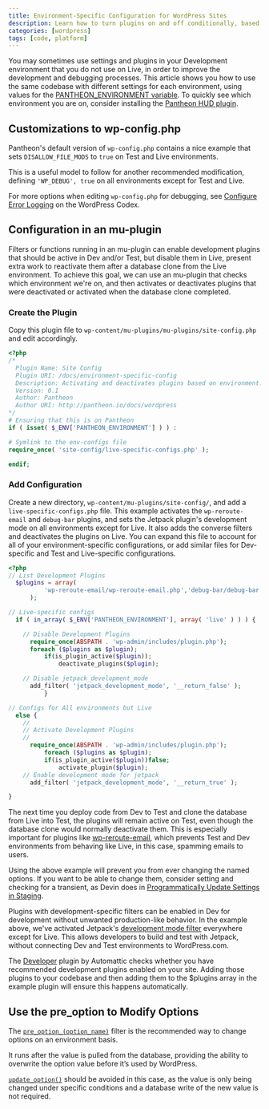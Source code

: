 ```yaml
---
title: Environment-Specific Configuration for WordPress Sites
description: Learn how to turn plugins on and off conditionally, based on the environment they are running on.
categories: [wordpress]
tags: [code, platform]
---
```

You may sometimes use settings and plugins in your Development environment that you do not use on Live, in order to improve the development and debugging processes. This article shows you how to use the same codebase with different settings for each environment, using values for the [PANTHEON_ENVIRONMENT variable](/docs/read-environment-config/).
To quickly see which environment you are on, consider installing the [Pantheon HUD plugin](https://wordpress.org/plugins/pantheon-hud/).

## Customizations to wp-config.php

Pantheon's default version of `wp-config.php` contains a nice example that sets `DISALLOW_FILE_MODS` to `true` on Test and Live environments.
<script src="//gist-it.appspot.com/https://github.com/pantheon-systems/wordpress/blob/master/wp-config.php?footer=minimal&slice=79:83"></script>

This is a useful model to follow for another recommended modification, defining `'WP_DEBUG', true` on all environments except for Test and Live.
<script src="//gist-it.appspot.com/https://github.com/pantheon-systems/pantheon-settings-examples/blob/master/wordpress/wp_debug_dev.wp-config.php?footer=minimal"></script>

For more options when editing `wp-config.php` for debugging, see [Configure Error Logging](https://codex.wordpress.org/Editing_wp-config.php#Configure_Error_Logging) on the WordPress Codex.

## Configuration in an mu-plugin
Filters or functions running in an mu-plugin can enable development plugins that should be active in Dev and/or Test, but disable them in Live, present extra work to reactivate them after a database clone from the Live environment. To achieve this goal, we can use an mu-plugin that checks which environment we're on, and then activates or deactivates plugins that were deactivated or activated when the database clone completed.

### Create the Plugin

Copy this plugin file to `wp-content/mu-plugins/mu-plugins/site-config.php` and edit accordingly.

```php
<?php
/*
  Plugin Name: Site Config
  Plugin URI: /docs/environment-specific-config
  Description: Activating and deactivates plugins based on environment.
  Version: 0.1
  Author: Pantheon
  Author URI: http://pantheon.io/docs/wordpress
*/
# Ensuring that this is on Pantheon
if ( isset( $_ENV['PANTHEON_ENVIRONMENT'] ) ) :

# Symlink to the env-configs file
require_once( 'site-config/live-specific-configs.php' );

endif;

```

### Add Configuration
Create a new directory, `wp-content/mu-plugins/site-config/`, and add a `live-specific-configs.php` file. This example activates the `wp-reroute-email` and `debug-bar` plugins, and sets the Jetpack plugin's development mode on all environments except for Live. It also adds the converse filters and deactivates the plugins on Live. You can expand this file to account for all of your environment-specific configurations, or add similar files for Dev-specific and Test and Live-specific configurations.

```php
<?php
// List Development Plugins
  $plugins = array(
          'wp-reroute-email/wp-reroute-email.php','debug-bar/debug-bar.php','developer/developer.php'
      );

// Live-specific configs
  if ( in_array( $_ENV['PANTHEON_ENVIRONMENT'], array( 'live' ) ) ) {

    // Disable Development Plugins
      require_once(ABSPATH . 'wp-admin/includes/plugin.php');
      foreach ($plugins as $plugin);
          if(is_plugin_active($plugin));
              deactivate_plugins($plugin);

    // Disable jetpack_development_mode
      add_filter( 'jetpack_development_mode', '__return_false' );
          }

// Configs for All environments but Live
  else {
    //
    // Activate Development Plugins
    //
      require_once(ABSPATH . 'wp-admin/includes/plugin.php');
          foreach ($plugins as $plugin);
          if(is_plugin_active($plugin))false;
              activate_plugin($plugin);
    // Enable development mode for jetpack
      add_filter( 'jetpack_development_mode', '__return_true' );

}

```

The next time you deploy code from Dev to Test and clone the database from Live into Test, the plugins will remain active on Test, even though the database clone would normally deactivate them. This is especially important for plugins like [wp-reroute-email](https://wordpress.org/plugins/wp-reroute-email/), which prevents Test and Dev environments from behaving like Live, in this case, spamming emails to users.

Using the above example will prevent you from ever changing the named options. If you want to be able to change them, consider setting and checking for a transient, as Devin does in [Programmatically Update Settings in Staging](http://wptheming.com/2015/08/programmatically-update-staging-settings/).

Plugins with development-specific filters can be enabled in Dev for development without unwanted production-like behavior. In the example above, we've activated Jetpack's [development mode filter](http://jetpack.me/support/development-mode/) everywhere except for Live. This allows developers to build and test with Jetpack, without connecting Dev and Test environments to WordPress.com.

The [Developer](https://wordpress.org/plugins/developer/) plugin by Automattic checks whether you have recommended development plugins enabled on your site. Adding those plugins to your codebase and then adding them to the $plugins array in the example plugin will ensure this happens automatically.

## Use the pre_option to Modify Options

The [`pre_option_(option_name)`](https://codex.wordpress.org/Plugin_API/Filter_Reference/pre_option_(option_name)) filter is the recommended way to change options on an environment basis.

It runs after the value is pulled from the database, providing the ability to overwrite the option value before it’s used by WordPress.

[`update_option()`](http://codex.wordpress.org/Function_Reference/update_option) should be avoided in this case, as the value is only being changed under specific conditions and a database write of the new value is not required.

